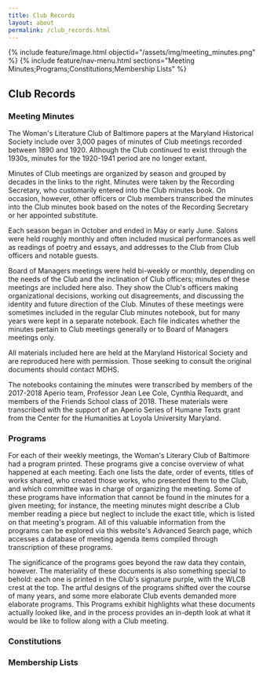 ```yaml
---
title: Club Records
layout: about
permalink: /club_records.html
---
```

{% include feature/image.html objectid="/assets/img/meeting_minutes.png" %}
{% include feature/nav-menu.html sections="Meeting Minutes;Programs;Constitutions;Membership Lists" %}

## Club Records

### Meeting Minutes

The Woman's Literature Club of Baltimore papers at the Maryland Historical Society include over 3,000 pages of minutes of Club meetings recorded between 1890 and 1920. Although the Club continued to exist through the 1930s, minutes for the 1920-1941 period are no longer extant.

Minutes of Club meetings are organized by season and grouped by decades in the links to the right. Minutes were taken by the Recording Secretary, who customarily entered into the Club minutes book. On occasion, however, other officers or Club members transcribed the minutes into the Club minutes book based on the notes of the Recording Secretary or her appointed substitute. 

Each season began in October and ended in May or early June. Salons were held roughly monthly and often included musical performances as well as readings of poetry and essays, and addresses to the Club from Club officers and notable guests.

Board of Managers meetings were held bi-weekly or monthly, depending on the needs of the Club and the inclination of Club officers; minutes of these meetings are included here also. They show the Club's officers making organizational decisions, working out disagreements, and discussing the identity and future direction of the Club. Minutes of these meetings were sometimes included in the regular Club minutes notebook, but for many years were kept in a separate notebook. Each file indicates whether the minutes pertain to Club meetings generally or to Board of Managers meetings only.

All materials included here are held at the Maryland Historical Society and are reproduced here with permission. Those seeking to consult the original documents should contact MDHS.

The notebooks containing the minutes were transcribed by members of the 2017-2018 Aperio team, Professor Jean Lee Cole, Cynthia Requardt, and members of the Friends School class of 2018. These materials were transcribed with the support of an Aperio Series of Humane Texts grant from the Center for the Humanities at Loyola University Maryland.

### Programs

For each of their weekly meetings, the Woman's Literary Club of Baltimore had a program printed. These programs give a concise overview of what happened at each meeting. Each one lists the date, order of events, titles of works shared, who created those works, who presented them to the Club, and which committee was in charge of organizing the meeting. Some of these programs have information that cannot be found in the minutes for a given meeting; for instance, the meeting minutes might describe a Club member reading a piece but neglect to include the exact title, which is listed on that meeting's program. All of this valuable information from the programs can be explored via this website's Advanced Search page, which accesses a database of meeting agenda items compiled through transcription of these programs.

The significance of the programs goes beyond the raw data they contain, however. The materiality of these documents is also something special to behold: each one is printed in the Club's signature purple, with the WLCB crest at the top. The artful designs of the programs shifted over the course of many years, and some more elaborate Club events demanded more elaborate programs. This Programs exhibit highlights what these documents actually looked like, and in the process provides an in-depth look at what it would be like to follow along with a Club meeting.

### Constitutions

### Membership Lists

